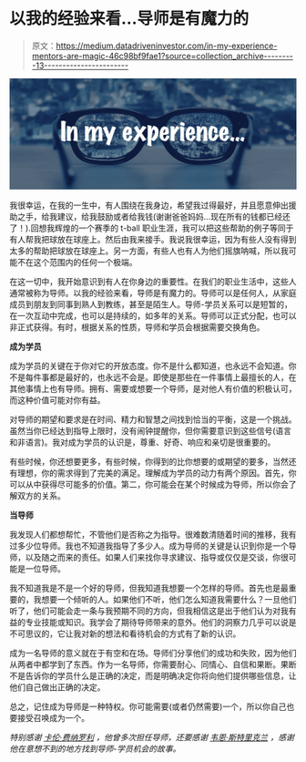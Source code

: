 # 以我的经验来看…导师是有魔力的

> 原文：<https://medium.datadriveninvestor.com/in-my-experience-mentors-are-magic-46c98bf9fae1?source=collection_archive---------13----------------------->

![](img/d7731d16dc5db052ac51fb0348ab3485.png)

我很幸运，在我的一生中，有人围绕在我身边，希望我过得最好，并且愿意伸出援助之手，给我建议，给我鼓励或者给我钱(谢谢爸爸妈妈…现在所有的钱都已经还了！).回想我辉煌的一个赛季的 t-ball 职业生涯，我可以把这些帮助的例子等同于有人帮我把球放在球座上。然后由我来接手。我说我很幸运，因为有些人没有得到太多的帮助把球放在球座上。另一方面，有些人也有人为他们摇旗呐喊，所以我可能不在这个范围内的任何一个极端。

在这一切中，我开始意识到有人在你身边的重要性。在我们的职业生活中，这些人通常被称为导师。以我的经验来看，导师是有魔力的。导师可以是任何人，从家庭成员到朋友到同事到熟人到教练，甚至是陌生人。导师-学员关系可以是短暂的，在一次互动中完成，也可以是持续的，如多年的关系。导师可以正式分配，也可以非正式获得。有时，根据关系的性质，导师和学员会根据需要交换角色。

**成为学员**

成为学员的关键在于你对它的开放态度。你不是什么都知道，也永远不会知道。你不是每件事都是最好的，也永远不会是。即使是那些在一件事情上最擅长的人，在其他事情上也有导师。拥有、需要或想要一个导师，是对他人有价值的积极认可，而这种价值可能对你有益。

对导师的期望和要求是在时间、精力和智慧之间找到恰当的平衡，这是一个挑战。虽然当你已经达到指导上限时，没有闹钟提醒你，但你需要意识到这些信号(语言和非语言)。我对成为学员的认识是，尊重、好奇、响应和亲切是很重要的。

有些时候，你还想要更多，有些时候，你得到的比你想要的或期望的要多，当然还有理想，你的需求得到了完美的满足。理解成为学员的动力有两个原因。首先，你可以从中获得尽可能多的价值。第二，你可能会在某个时候成为导师，所以你会了解双方的关系。

**当导师**

我发现人们都想帮忙，不管他们是否称之为指导。很难数清随着时间的推移，我有过多少位导师。我也不知道我指导了多少人。成为导师的关键是认识到你是一个导师，以及随之而来的责任。如果人们来找你寻求建议、指导或仅仅是交谈，你很可能是一位导师。

我不知道我是不是一个好的导师，但我知道我想要一个怎样的导师。首先也是最重要的，我想要一个倾听的人。如果他们不听，他们怎么知道我需要什么？一旦他们听了，他们可能会走一条与我预期不同的方向，但我相信这是出于他们认为对我有益的专业技能或知识。我学会了期待导师带来的意外。他们的洞察力几乎可以说是不可思议的，它让我对新的想法和看待机会的方式有了新的认识。

成为一名导师的意义就在于有空和在场。导师们分享他们的成功和失败，因为他们从两者中都学到了东西。作为一名导师，你需要耐心、同情心、自信和果断。果断不是告诉你的学员什么是正确的决定，而是明确决定你将向他们提供哪些信息，让他们自己做出正确的决定。

总之，记住成为导师是一种特权。你可能需要(或者仍然需要)一个，所以你自己也要接受召唤成为一个。

*特别感谢* [*卡伦·费纳罗利*](https://www.linkedin.com/in/karenfenaroli/) *，他曾多次担任导师，还要感谢* [*韦恩·斯特里克兰*](https://www.linkedin.com/in/waynestrickland/) *，感谢他在意想不到的地方找到导师-学员机会的故事。*